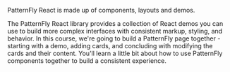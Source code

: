 PatternFly React is made up of components, layouts and demos.

The PatternFly React library provides a collection of React demos you can use to build more complex interfaces with consistent markup, styling, and behavior. In this course, we're going to build a PatternFly page together - starting with a demo, adding cards, and concluding with modifying the cards and their content. You'll learn a little bit about how to use PatternFly components together to build a consistent experience.
